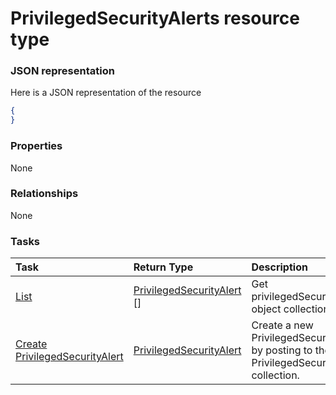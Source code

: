 # PrivilegedSecurityAlerts resource type



### JSON representation

Here is a JSON representation of the resource

<!-- {
  "blockType": "resource",
  "optionalProperties": [

  ],
  "@odata.type": "microsoft.graph.privilegedsecurityalerts"
}-->

```json
{
}

```
### Properties
None

### Relationships
None


### Tasks

| Task		   | Return Type	|Description|
|:---------------|:--------|:----------|
|[List](../api/privilegedsecurityalert_list.md) | [PrivilegedSecurityAlert](privilegedsecurityalert.md) [] |Get privilegedSecurityAlert object collection. |
|[Create PrivilegedSecurityAlert](../api/privilegedsecurityalert_post_privilegedsecurityalerts.md) |[PrivilegedSecurityAlert](privilegedsecurityalert.md)| Create a new PrivilegedSecurityAlert by posting to the PrivilegedSecurityAlerts collection.|

<!-- uuid: 71a850b1-9064-40a0-a885-6176affb5df7
2015-10-19 09:02:22 UTC -->
<!-- {
  "type": "#page.annotation",
  "description": "PrivilegedSecurityAlerts resource",
  "keywords": "",
  "section": "documentation",
  "tocPath": ""
}-->